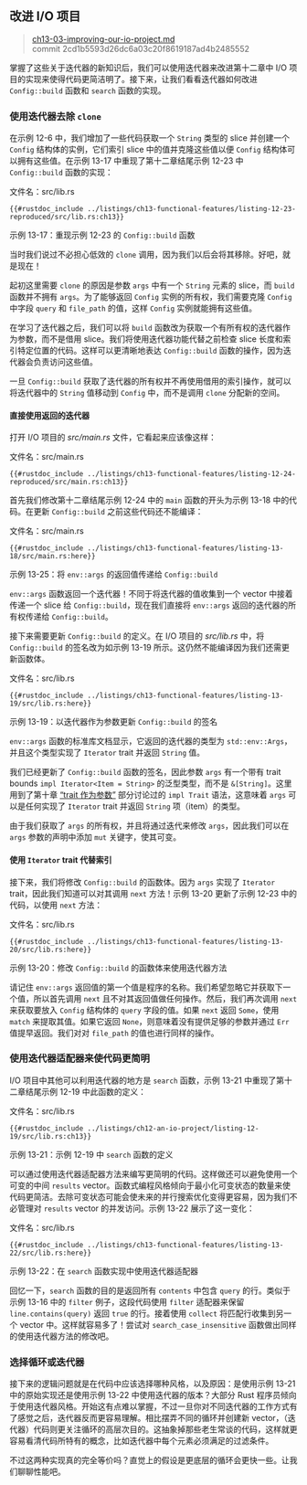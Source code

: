 ## 改进 I/O 项目

> [ch13-03-improving-our-io-project.md](https://github.com/rust-lang/book/blob/main/src/ch13-03-improving-our-io-project.md)
> <br>
> commit 2cd1b5593d26dc6a03c20f8619187ad4b2485552

掌握了这些关于迭代器的新知识后，我们可以使用迭代器来改进第十二章中 I/O 项目的实现来使得代码更简洁明了。接下来，让我们看看迭代器如何改进 `Config::build` 函数和 `search` 函数的实现。

### 使用迭代器去除 `clone`

在示例 12-6 中，我们增加了一些代码获取一个 `String` 类型的 slice 并创建一个 `Config` 结构体的实例，它们索引 slice 中的值并克隆这些值以便 `Config` 结构体可以拥有这些值。在示例 13-17 中重现了第十二章结尾示例 12-23 中 `Config::build` 函数的实现：

<span class="filename">文件名：src/lib.rs</span>

```rust,ignore
{{#rustdoc_include ../listings/ch13-functional-features/listing-12-23-reproduced/src/lib.rs:ch13}}
```

<span class="caption">示例 13-17：重现示例 12-23 的 `Config::build` 函数</span>

当时我们说过不必担心低效的 `clone` 调用，因为我们以后会将其移除。好吧，就是现在！

起初这里需要 `clone` 的原因是参数 `args` 中有一个 `String` 元素的 slice，而 `build` 函数并不拥有 `args`。为了能够返回 `Config` 实例的所有权，我们需要克隆 `Config` 中字段 `query` 和 `file_path` 的值，这样 `Config` 实例就能拥有这些值。

在学习了迭代器之后，我们可以将 `build` 函数改为获取一个有所有权的迭代器作为参数，而不是借用 slice。我们将使用迭代器功能代替之前检查 slice 长度和索引特定位置的代码。这样可以更清晰地表达 `Config::build` 函数的操作，因为迭代器会负责访问这些值。

一旦 `Config::build` 获取了迭代器的所有权并不再使用借用的索引操作，就可以将迭代器中的 `String` 值移动到 `Config` 中，而不是调用 `clone` 分配新的空间。

#### 直接使用返回的迭代器

打开 I/O 项目的 *src/main.rs* 文件，它看起来应该像这样：

<span class="filename">文件名：src/main.rs</span>

```rust,ignore
{{#rustdoc_include ../listings/ch13-functional-features/listing-12-24-reproduced/src/main.rs:ch13}}
```

首先我们修改第十二章结尾示例 12-24 中的 `main` 函数的开头为示例 13-18 中的代码。在更新 `Config::build` 之前这些代码还不能编译：

<span class="filename">文件名：src/main.rs</span>

```rust,ignore,does_not_compile
{{#rustdoc_include ../listings/ch13-functional-features/listing-13-18/src/main.rs:here}}
```

<span class="caption">示例 13-25：将 `env::args` 的返回值传递给 `Config::build`</span>

`env::args` 函数返回一个迭代器！不同于将迭代器的值收集到一个 vector 中接着传递一个 slice 给 `Config::build`，现在我们直接将 `env::args` 返回的迭代器的所有权传递给 `Config::build`。

接下来需要更新 `Config::build` 的定义。在 I/O 项目的 *src/lib.rs* 中，将 `Config::build` 的签名改为如示例 13-19 所示。这仍然不能编译因为我们还需更新函数体。

<span class="filename">文件名：src/lib.rs</span>

```rust,ignore,does_not_compile
{{#rustdoc_include ../listings/ch13-functional-features/listing-13-19/src/lib.rs:here}}
```

<span class="caption">示例 13-19：以迭代器作为参数更新 `Config::build` 的签名</span>

`env::args` 函数的标准库文档显示，它返回的迭代器的类型为 `std::env::Args`，并且这个类型实现了 `Iterator` trait 并返回 `String` 值。

我们已经更新了 `Config::build` 函数的签名，因此参数 `args` 有一个带有 trait bounds `impl Iterator<Item = String>` 的泛型类型，而不是 `&[String]`。这里用到了第十章 [“trait 作为参数”][impl-trait] 部分讨论过的 `impl Trait` 语法，这意味着 `args` 可以是任何实现了 `Iterator` trait 并返回 `String` 项（item）的类型。

由于我们获取了 `args` 的所有权，并且将通过迭代来修改 `args`，因此我们可以在 `args` 参数的声明中添加 `mut` 关键字，使其可变。

#### 使用 `Iterator` trait 代替索引

接下来，我们将修改 `Config::build` 的函数体。因为 `args` 实现了 `Iterator` trait，因此我们知道可以对其调用 `next` 方法！示例 13-20 更新了示例 12-23 中的代码，以使用 `next` 方法：

<span class="filename">文件名：src/lib.rs</span>

```rust,noplayground
{{#rustdoc_include ../listings/ch13-functional-features/listing-13-20/src/lib.rs:here}}
```

<span class="caption">示例 13-20：修改 `Config::build` 的函数体来使用迭代器方法</span>

请记住 `env::args` 返回值的第一个值是程序的名称。我们希望忽略它并获取下一个值，所以首先调用 `next` 且不对其返回值做任何操作。然后，我们再次调用 `next` 来获取要放入 `Config` 结构体的 `query` 字段的值。如果 `next` 返回 `Some`，使用 `match` 来提取其值。如果它返回 `None`，则意味着没有提供足够的参数并通过 `Err` 值提早返回。我们对对 `file_path` 的值也进行同样的操作。

### 使用迭代器适配器来使代码更简明

I/O 项目中其他可以利用迭代器的地方是 `search` 函数，示例 13-21 中重现了第十二章结尾示例 12-19 中此函数的定义：

<span class="filename">文件名：src/lib.rs</span>

```rust,ignore
{{#rustdoc_include ../listings/ch12-an-io-project/listing-12-19/src/lib.rs:ch13}}
```

<span class="caption">示例 13-21：示例 12-19 中 `search` 函数的定义</span>

可以通过使用迭代器适配器方法来编写更简明的代码。这样做还可以避免使用一个可变的中间 `results` vector。函数式编程风格倾向于最小化可变状态的数量来使代码更简洁。去除可变状态可能会使未来的并行搜索优化变得更容易，因为我们不必管理对 `results` vector 的并发访问。示例 13-22 展示了这一变化：

<span class="filename">文件名：src/lib.rs</span>

```rust,ignore
{{#rustdoc_include ../listings/ch13-functional-features/listing-13-22/src/lib.rs:here}}
```

<span class="caption">示例 13-22：在 `search` 函数实现中使用迭代器适配器</span>

回忆一下，`search` 函数的目的是返回所有 `contents` 中包含 `query` 的行。类似于示例 13-16 中的 `filter` 例子，这段代码使用 `filter` 适配器来保留 `line.contains(query)` 返回 `true` 的行。接着使用 `collect` 将匹配行收集到另一个 vector 中。这样就容易多了！尝试对 `search_case_insensitive` 函数做出同样的使用迭代器方法的修改吧。

### 选择循环或迭代器

接下来的逻辑问题就是在代码中应该选择哪种风格，以及原因：是使用示例 13-21 中的原始实现还是使用示例 13-22 中使用迭代器的版本？大部分 Rust 程序员倾向于使用迭代器风格。开始这有点难以掌握，不过一旦你对不同迭代器的工作方式有了感觉之后，迭代器反而更容易理解。相比摆弄不同的循环并创建新 vector，（迭代器）代码则更关注循环的高层次目的。这抽象掉那些老生常谈的代码，这样就更容易看清代码所特有的概念，比如迭代器中每个元素必须满足的过滤条件。

不过这两种实现真的完全等价吗？直觉上的假设是更底层的循环会更快一些。让我们聊聊性能吧。

[impl-trait]: ch10-02-traits.html#trait-作为参数
